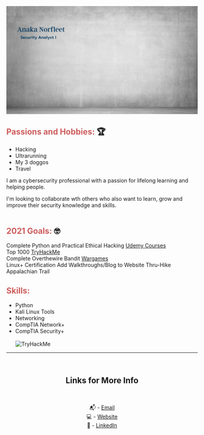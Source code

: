 ![Security Analyst image](background.png)
<br />

## <span style="color:indianred">Passions and Hobbies:</span> 🏆

- Hacking
- Ultrarunning
- My 3 doggos
- Travel

I am a cybersecurity professional with a passion for lifelong learning and helping people.

I'm looking to collaborate wth others who also want to learn, grow and improve their security knowledge and skills.
<br />
<br />

## <span style="color:indianred">2021 Goals:</span> 🤓

Complete Python and Practical Ethical Hacking [Udemy Courses][4] <br />
Top 1000 [TryHackMe][5] <br />
Complete Overthewire Bandit [Wargames][6] <br />
Linux+ Certification
Add Walkthroughs/Blog to Website
Thru-Hike Appalachian Trail

## <span style="color:indianred">Skills:</span>

- Python
- Kali Linux Tools
- Networking
- CompTIA Network+
- CompTIA Security+ <br />
  <br />
  <img src="https://tryhackme-badges.s3.amazonaws.com/fleetster.png" alt="TryHackMe">


---

<br />
<div align="center">

## Links for More Info

<br />

📬 - [Email][2] <br />
💻 - [Website][3] <br />
💁 - [LinkedIn][1]

[1]: https://linkedin.com/in/fleetster22
[2]: mailto:anakanorfleet@gmail.com
[3]: https://fleetster22.github.io/portfolio/.
[4]: https://www.udemy.com/
[5]: https://tryhackme.com/p/fleetster
[6]: https://overthewire.org/wargames/

</div>
